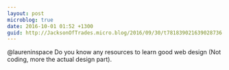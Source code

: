 ```yaml
---
layout: post
microblog: true
date: 2016-10-01 01:52 +1300
guid: http://JacksonOfTrades.micro.blog/2016/09/30/t781839021639028736.html
---
```

@laureninspace Do you know any resources to learn good web design (Not coding, more the actual design part).
